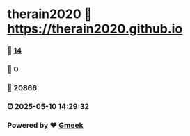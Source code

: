 # therain2020 :link: https://therain2020.github.io 
### :page_facing_up: [14](https://therain2020.github.io/tag.html) 
### :speech_balloon: 0 
### :hibiscus: 20866 
### :alarm_clock: 2025-05-10 14:29:32 
### Powered by :heart: [Gmeek](https://github.com/Meekdai/Gmeek)
